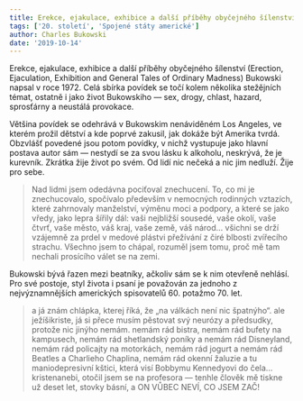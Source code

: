 ```yaml
---
title: Erekce, ejakulace, exhibice a další příběhy obyčejného šílenství
tags: ['20. století', 'Spojené státy americké']
author: Charles Bukowski
date: '2019-10-14'
---
```


Erekce, ejakulace, exhibice a další příběhy obyčejného šílenství (Erection, Ejaculation, Exhibition and General Tales of Ordinary Madness) Bukowski napsal v roce 1972. Celá sbírka povídek se točí kolem několika stežějních témat, ostatně i jako život Bukowskiho — sex, drogy, chlast, hazard, sprosťárny a neustálá provokace.

Většina povídek se odehrává v Bukowskim nenáviděném Los Angeles, ve kterém prožil dětství a kde poprvé zakusil, jak dokáže být Amerika tvrdá. Obzvlášť povedené jsou potom povídky, v nichž vystupuje jako hlavní postava autor sám — nestydí se za svou lásku k alkoholu, neskrývá, že je kurevník. Zkrátka žije život po svém. Od lidí nic nečeká a nic jim nedluží. Žije pro sebe.


> Nad lidmi jsem odedávna pociťoval znechucení. To, co mi je znechucovalo, spočívalo především v nemocných rodinných vztazích, které zahrnovaly manželství, výměnu moci a podpory, a které se jako vředy, jako lepra šířily dál: vaši nejbližší sousedé, vaše okolí, vaše čtvrť, vaše město, váš kraj, vaše země, váš národ… všichni se drží vzájemně za prdel v medové plástvi přežívání z čiré blbosti zvířecího strachu.
> Všechno jsem to chápal, rozuměl jsem tomu, proč mě tam nechali prosícího válet se na zemi.

Bukowski bývá řazen mezi beatníky, ačkoliv sám se k nim otevřeně nehlásí. Pro své postoje, styl života i psaní je považován za jednoho z nejvýznamnějších amerických spisovatelů 60. potažmo 70. let.


> a já znám chlápka, kterej říká, že „na válkách není nic špatnýho“. ale ježíšikriste, já si přece musím pěstovat svý neurózy a předsudky, protože nic jinýho nemám. nemám rád bistra, nemám rád bufety na kampusech, nemám rád shetlandský poníky a nemám rád Disneyland, nemám rád policajty na motorkách, nemám rád jogurt a nemám rád Beatles a Charlieho Chaplina, nemám rád okenní žaluzie a tu maniodepresivní kštici, která visí Bobbymu Kennedyovi do čela… kristenanebi, otočil jsem se na profesora — tenhle člověk mě tiskne už deset let, stovky básní, a ON VŮBEC NEVÍ, CO JSEM ZAČ!

